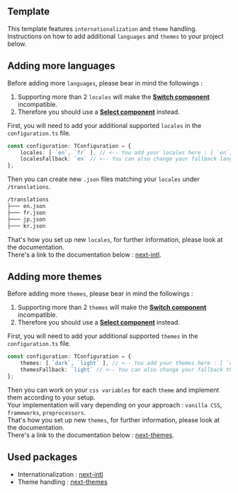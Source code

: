 ## Template
This template features `internationalization` and `theme` handling.<br>
Instructions on how to add additional `languages` and `themes` to your project below.<br>

## Adding more languages
Before adding more `languages`, please bear in mind the followings :<br>

1. Supporting more than 2 `locales` will make the <u>**Switch component**</u> incompatible.
2. Therefore you should use a <u>**Select component**</u> instead.

First, you will need to add your additional supported `locales` in the `configuration.ts` file.<br>
```typescript
const configuration: TConfiguration = {
    locales: [ `en`, `fr` ], // <-- You add your locales here : [ `en`, `fr`, `jp`, `kr` ]
    localesFallback: `en` // <-- You can also change your fallback language here
};
```
Then you can create new `.json` files matching your `locales` under `/translations`.<br>
```markdown
/translations
├─── en.json
├─── fr.json
├─── jp.json
├─── kr.json
```
That's how you set up new `locales`, for further information, please look at the documentation.<br>
There's a link to the documentation below : [next-intl](#used-packages).<br>

## Adding more themes
Before adding more `themes`, please bear in mind the followings :<br>

1. Supporting more than 2 `themes` will make the <u>**Switch component**</u> incompatible.
2. Therefore you should use a <u>**Select component**</u> instead.

First, you will need to add your additional supported `themes` in the `configuration.ts` file.<br>
```typescript
const configuration: TConfiguration = {
    themes: [ `dark`, `light` ], // <-- You add your themes here : [ `dark`, `dawn`, `light`, `neon` ]
    themesFallback: `light` // <-- You can also change your fallback theme here
};
```
Then you can work on your `css variables` for each `theme` and implement them according to your setup.<br>
Your implementation will vary depending on your approach : `vanilla CSS`, `frameworks`, `preprocessors`.<br>
That's how you set up new `themes`, for further information, please look at the documentation.<br>
There's a link to the documentation below : [next-themes](#used-packages).<br>

## Used packages
- Internationalization : [next-intl](https://next-intl-docs.vercel.app/docs/getting-started)
- Theme handling : [next-themes](https://github.com/pacocoursey/next-themes)